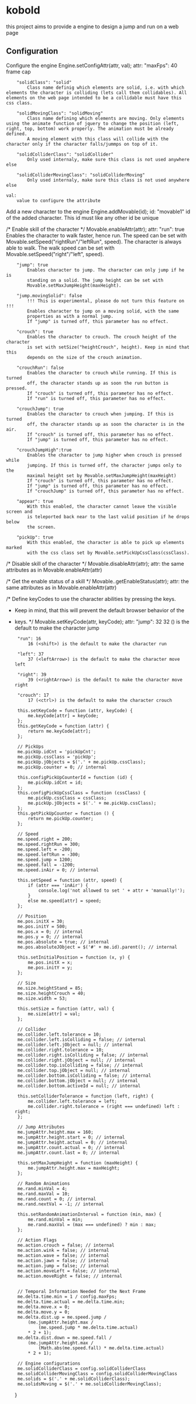 kobold
======

this project aims to provide a engine to design a jump and run on a web page

Configuration
-------------

Configure the engine
Engine.setConfigAttr(attr, val);
    attr:
        "maxFps": 40
            frame cap

        "solidClass": "solid"
            Class name definig which elements are solid, i.e. with which elements the character is colliding (lets call them collidables). All elements on the web page intended to be a collidable must have this css class.

        "solidMovingClass": "solidMoving"
            Class name defining which elements are moving. Only elements using the animate function of jquery to change the position (left, right, top, bottom) work properly. The animation must be already defined.
            A moving element with this class will collide with the character only if the character falls/jummps on top of it.

        "solidColliderClass": "solidCollider"
            Only used internaly, make sure this class is not used anywhere else

        "solidColliderMovingClass": "solidColliderMoving"
            Only used internaly, make sure this class is not used anywhere else

    val:
        value to configure the attribute

Add a new character to the engine
Engine.addMovable(id);
    id: "movable1"
        id of the added character. This id must like any other id be unique

/* Enable skill of the character */
Movable.enableAttr(attr);
    attr:
        "run": true
            Enables the character to walk faster, hence run. The speed can be
            set with Movable.setSpeed("rightRun"/"leftRun", speed).
            The character is always able to walk. The walk speed can be set with
            Movable.setSpeed("right"/"left", speed).

        "jump": true
            Enables character to jump. The character can only jump if he is
            standing on a solid. The jump height can be set with
            Movable.setMaxJumpHeight(maxHeight).

        "jump.movingSolid": false
            !!! This is experimental, please do not turn this feature on !!!
            Enables character to jump on a moving solid, with the same
            properties as with a normal jump.
            If "jump" is turned off, this parameter has no effect.

        "crouch": true
            Enables the character to crouch. The crouch height of the character
            is set with setSize("heightCrouch", height). Keep in mind that this
            depends on the size of the crouch animation.

        "crouchRun": false
            Enables the character to crouch while running. If this is turned
            off, the character stands up as soon the run button is pressed.
            If "crouch" is turned off, this parameter has no effect.
            If "run" is turned off, this parameter has no effect.

        "crouchJump": true
            Enables the character to crouch when jumping. If this is turned
            off, the character stands up as soon the character is in the air.
            If "crouch" is turned off, this parameter has no effect.
            If "jump" is turned off, this parameter has no effect.

        "crouchJumpHigh":true
            Enables the character to jump higher when crouch is pressed while
            jumping. If this is turned off, the character jumps only to the
            maximal height set by Movable.setMaxJumpHeight(maxHeight)
            If "crouch" is turned off, this parameter has no effect.
            If "jump" is turned off, this parameter has no effect.
            If "crouchJump" is turned off, this parameter has no effect.

        "appear": true
            With this enabled, the character cannot leave the visible screen and
            is teleported back near to the last valid position if he drops below
            the screen.

        "pickUp": true
            With this enabled, the character is able to pick up elements marked
            with the css class set by Movable.setPickUpCssClass(cssClass).

/* Disable skill of the character */
Movable.disableAttr(attr);
    attr:
        the same attributes as in Movable.enableAttr(attr)

/* Get the enable status of a skill */
Movable..getEnableStatus(attr);
    attr:
        the same attributes as in Movable.enableAttr(attr)

/* Define keyCodes to use the character abilities by pressing the keys.
 * Keep in mind, that this will prevent the default browser behavior of the
 * keys.
 */ 
Movable.setKeyCode(attr, keyCode);
    attr:
        "jump": 32
            32 (<space>) is the default to make the character jump

        "run": 16
            16 (<shift>) is the default to make the character run

        "left": 37
            37 (<leftArrow>) is the default to make the character move left

        "right": 39
            39 (<rightArrow>) is the default to make the character move right

        "crouch": 17
            17 (<ctrl>) is the default to make the character crouch

        this.setKeyCode = function (attr, keyCode) {
            me.keyCode[attr] = keyCode;
        };
        this.getKeyCode = function (attr) {
            return me.keyCode[attr];
        };

        // PickUps
        me.pickUp.idCnt = 'pickUpCnt';
        me.pickUp.cssClass = 'pickUp';
        me.pickUp.jObjects = $('.' + me.pickUp.cssClass);
        me.pickUp.counter = 0; // internal

        this.configPickUpCounterId = function (id) {
            me.pickUp.idCnt = id;
        };
        this.configPickUpCssClass = function (cssClass) {
            me.pickUp.cssClass = cssClass;
            me.pickUp.jObjects = $('.' + me.pickUp.cssClass);
        };
        this.getPickUpCounter = function () {
            return me.pickUp.counter;
        };

        // Speed
        me.speed.right = 200;
        me.speed.rightRun = 300;
        me.speed.left = -200;
        me.speed.leftRun = -300;
        me.speed.jump = 1200;
        me.speed.fall = -1200;
        me.speed.inAir = 0; // internal

        this.setSpeed = function (attr, speed) {
            if (attr === 'inAir') {
                console.log('not allowed to set ' + attr + 'manually!');
            }
            else me.speed[attr] = speed;
        };

        // Position
        me.pos.initX = 30;
        me.pos.initY = 500;
        me.pos.x = 0; // internal
        me.pos.y = 0; // internal
        me.pos.absolute = true; // internal
        me.pos.absoluteJObject = $('#' + me.id).parent(); // internal

        this.setInitialPosition = function (x, y) {
            me.pos.initX = x;
            me.pos.initY = y;
        };

        // Size
        me.size.heightStand = 85;
        me.size.heightCrouch = 40;
        me.size.width = 53;

        this.setSize = function (attr, val) {
            me.size[attr] = val;
        };

        // Collider
        me.collider.left.tolerance = 10;
        me.collider.left.isColliding = false; // internal
        me.collider.left.jObject = null; // internal
        me.collider.right.tolerance = 10;
        me.collider.right.isColliding = false; // internal
        me.collider.right.jObject = null; // internal
        me.collider.top.isColliding = false; // internal
        me.collider.top.jObject = null; // internal
        me.collider.bottom.isColliding = false; // internal
        me.collider.bottom.jObject = null; // internal
        me.collider.bottom.activeId = null; // internal

        this.setColliderTolerance = function (left, right) {
            me.collider.left.tolerance = left;
            me.collider.right.tolerance = (right === undefined) left : right;
        };

        // Jump Attributes
        me.jumpAttr.height.max = 160;
        me.jumpAttr.height.start = 0; // internal
        me.jumpAttr.height.actual = 0; // internal
        me.jumpAttr.count.actual = 0; // internal
        me.jumpAttr.count.last = 0; // internal

        this.setMaxJumpHeight = function (maxHeight) {
            me.jumpAttr.height.max = maxHeight;
        };

        // Random Animations
        me.rand.minVal = 4;
        me.rand.maxVal = 10;
        me.rand.count = 0; // internal
        me.rand.nextVal = -1; // internal

        this.setRandomAnimationInterval = function (min, max) {
            me.rand.minVal = min;
            me.rand.maxVal = (max === undefined) ? min : max;
        };

        // Action Flags
        me.action.crouch = false; // internal
        me.action.wink = false; // internal
        me.action.wave = false; // internal
        me.action.jawn = false; // internal
        me.action.jump = false; // internal
        me.action.moveLeft = false; // internal
        me.action.moveRight = false; // internal


        // Temporal Information Needed for the Next Frame
        me.delta.time.min = 1 / config.maxFps;
        me.delta.time.actual = me.delta.time.min;
        me.delta.move.x = 0;
        me.delta.move.y = 0;
        me.delta.dist.up = me.speed.jump / 
            (me.jumpAttr.height.max /
                (me.speed.jump * me.delta.time.actual)
            * 2 + 1);
        me.delta.dist.down = me.speed.fall /
            (me.jumpAttr.height.max /
                (Math.abs(me.speed.fall) * me.delta.time.actual)
            * 2 + 1);

        // Engine configurations
        me.solidColliderClass = config.solidColliderClass
        me.solidColliderMovingClass = config.solidColliderMovingClass
        me.solids = $('.' + me.solidColliderClass);
        me.solidsMoving = $('.' + me.solidColliderMovingClass);
    }
